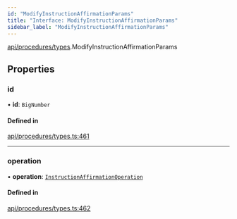 ```yaml
---
id: "ModifyInstructionAffirmationParams"
title: "Interface: ModifyInstructionAffirmationParams"
sidebar_label: "ModifyInstructionAffirmationParams"
---
```


[api/procedures/types](../../../../../modules/API/Procedures/Types/Types.md).ModifyInstructionAffirmationParams

## Properties

### id

• **id**: `BigNumber`

#### Defined in

[api/procedures/types.ts:461](https://github.com/PolymeshAssociation/polymesh-sdk/blob/07a4c5b0/src/api/procedures/types.ts#L461)

___

### operation

• **operation**: [`InstructionAffirmationOperation`](../../../../../enums/API/Procedures/Types/InstructionAffirmationOperation/InstructionAffirmationOperation.md)

#### Defined in

[api/procedures/types.ts:462](https://github.com/PolymeshAssociation/polymesh-sdk/blob/07a4c5b0/src/api/procedures/types.ts#L462)
